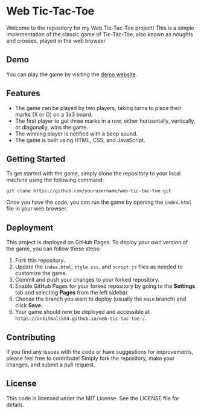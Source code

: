 # Web Tic-Tac-Toe

Welcome to the repository for my Web Tic-Tac-Toe project! This is a simple implementation of the classic game of Tic-Tac-Toe, also known as noughts and crosses, played in the web browser.

## Demo

You can play the game by visiting the [demo website](https://ankitmalik84.github.io/web-tic-tac-toe-/).

## Features

- The game can be played by two players, taking turns to place their marks (X or O) on a 3x3 board.
- The first player to get three marks in a row, either horizontally, vertically, or diagonally, wins the game.
- The winning player is notified with a beep sound.
- The game is built using HTML, CSS, and JavaScript.

## Getting Started

To get started with the game, simply clone the repository to your local machine using the following command:

```
git clone https://github.com/yourusername/web-tic-tac-toe.git
```

Once you have the code, you can run the game by opening the `index.html` file in your web browser.

## Deployment

This project is deployed on GitHub Pages. To deploy your own version of the game, you can follow these steps:

1. Fork this repository.
2. Update the `index.html`, `style.css`, and `script.js` files as needed to customize the game.
3. Commit and push your changes to your forked repository.
4. Enable GitHub Pages for your forked repository by going to the **Settings** tab and selecting **Pages** from the left sidebar.
5. Choose the branch you want to deploy (usually the `main` branch) and click **Save**.
6. Your game should now be deployed and accessible at `https://ankitmalik84.github.io/web-tic-tac-toe-/`.

## Contributing

If you find any issues with the code or have suggestions for improvements, please feel free to contribute! Simply fork the repository, make your changes, and submit a pull request.

## License

This code is licensed under the MIT License. See the LICENSE file for details.
